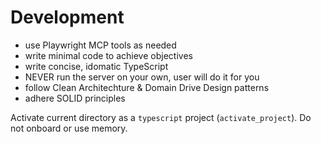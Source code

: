 # Development

- use Playwright MCP tools as needed
- write minimal code to achieve objectives
- write concise, idomatic TypeScript
- NEVER run the server on your own, user will do it for you
- follow Clean Architechture & Domain Drive Design patterns
- adhere SOLID principles

Activate current directory as a `typescript` project (`activate_project`). Do not onboard or use memory.

